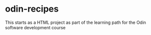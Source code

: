 # odin-recipes
This starts as a HTML project as part of the learning path for the Odin software development course